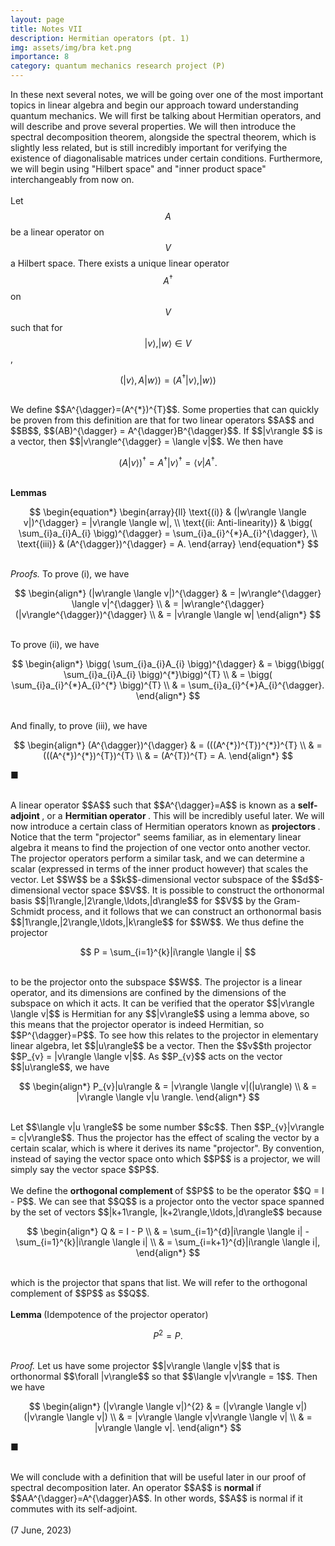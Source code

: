 ```yaml
---
layout: page
title: Notes VII
description: Hermitian operators (pt. 1) 
img: assets/img/bra ket.png
importance: 8
category: quantum mechanics research project (P)
---
```


In these next several notes, we will be going over one of the most important topics in linear algebra and begin our approach toward understanding quantum mechanics. We will first be talking about Hermitian operators, and will describe and prove several properties. We will then introduce the spectral decomposition theorem, alongside the spectral theorem, which is slightly less related, but is still incredibly important for verifying the existence of diagonalisable matrices under certain conditions. Furthermore, we will begin using "Hilbert space" and "inner product space" interchangeably from now on. 
<br>
<br>
Let $$A$$ be a linear operator on $$V$$ a Hilbert space. There exists a unique linear operator $$A^{\dagger}$$ on $$V$$ such that for $$|v\rangle, |w\rangle \in V$$, 
<br>

$$
(|v\rangle, A|w\rangle) = (A^{\dagger}|v\rangle, |w\rangle)
$$

<br>
We define $$A^{\dagger}=(A^{*})^{T}$$. Some properties that can quickly be proven from this definition are that for two linear operators $$A$$ and $$B$$, $$(AB)^{\dagger} = A^{\dagger}B^{\dagger}$$. If $$|v\rangle $$ is a vector, then $$|v\rangle^{\dagger} = \langle v|$$. We then have
<br>

$$
(A|v\rangle)^{\dagger} = A^{\dagger}|v\rangle^{\dagger} = \langle v| A^{\dagger}.
$$

<br>
<b> Lemmas </b>  
<br>

$$
\begin{equation*}
\begin{array}{ll}
    \text{(i)} & (|w\rangle \langle v|)^{\dagger} = |v\rangle \langle w|, \\
    \text{(ii: Anti-linearity)} & \bigg( \sum_{i}a_{i}A_{i} \bigg)^{\dagger} = \sum_{i}a_{i}^{*}A_{i}^{\dagger}, \\
    \text{(iii)} & (A^{\dagger})^{\dagger} = A.
\end{array}
\end{equation*}
$$

<br>
<i> Proofs. </i> To prove (i), we have
<br>

$$
\begin{align*}
(|w\rangle \langle v|)^{\dagger} & 
= |w\rangle^{\dagger} \langle v|^{\dagger} \\ & 
= |w\rangle^{\dagger} (|v\rangle^{\dagger})^{\dagger} \\ & 
= |v\rangle \langle w|
\end{align*}
$$

<br>
To prove (ii), we have
<br>

$$
\begin{align*}
\bigg( \sum_{i}a_{i}A_{i} \bigg)^{\dagger} & 
= \bigg(\bigg( \sum_{i}a_{i}A_{i} \bigg)^{*}\bigg)^{T} \\ &
= \bigg( \sum_{i}a_{i}^{*}A_{i}^{*} \bigg)^{T} \\ &
= \sum_{i}a_{i}^{*}A_{i}^{\dagger}. 
\end{align*}
$$

<br>
And finally, to prove (iii), we have
<br>

$$
\begin{align*}
(A^{\dagger})^{\dagger} &
= (((A^{*})^{T})^{*})^{T} \\ & 
= (((A^{*})^{*})^{T})^{T} \\ & 
= (A^{T})^{T} = A. 
\end{align*}
$$

■

<br>
A linear operator $$A$$ such that $$A^{\dagger}=A$$ is known as a <b> self-adjoint </b>, or a <b> Hermitian operator </b>. This will be incredibly useful later. We will now introduce a certain class of Hermitian operators known as <b> projectors </b>. Notice that the term "projector" seems familiar, as in elementary linear algebra it means to find the projection of one vector onto another vector. The projector operators perform a similar task, and we can determine a scalar (expressed in terms of the inner product however) that scales the vector. Let $$W$$ be a $$k$$-dimensional vector subspace of the $$d$$-dimensional vector space $$V$$. It is possible to construct the orthonormal basis $$|1\rangle,|2\rangle,\ldots,|d\rangle$$ for $$V$$ by the Gram-Schmidt process, and it follows that we can construct an orthonormal basis $$|1\rangle,|2\rangle,\ldots,|k\rangle$$ for $$W$$. We thus define the projector
<br>

$$
P = \sum_{i=1}^{k}|i\rangle \langle i|
$$

<br>
to be the projector onto the subspace $$W$$. The projector is a linear operator, and its dimensions are confined by the dimensions of the subspace on which it acts. It can be verified that the operator $$|v\rangle \langle v|$$ is Hermitian for any $$|v\rangle$$ using a lemma above, so this means that the projector operator is indeed Hermitian, so $$P^{\dagger}=P$$. To see how this relates to the projector in elementary linear algebra, let $$|u\rangle$$ be a vector. Then the $$v$$th projector $$P_{v} = |v\rangle \langle v|$$. As $$P_{v}$$ acts on the vector $$|u\rangle$$, we have
<br>

$$
\begin{align*}
P_{v}|u\rangle & 
= |v\rangle \langle v|(|u\rangle) \\ &
= |v\rangle \langle v|u \rangle.
\end{align*}
$$

<br>
Let $$\langle v|u \rangle$$ be some number $$c$$. Then $$P_{v}|v\rangle = c|v\rangle$$. Thus the projector has the effect of scaling the vector by a certain scalar, which is where it derives its name "projector". By convention, instead of saying the vector space onto which $$P$$ is a projector, we will simply say the vector space $$P$$. 
<br>
<br>
We define the <b> orthogonal complement </b> of $$P$$ to be the operator $$Q = I - P$$. We can see that $$Q$$ is a projector onto the vector space spanned by the set of vectors $$|k+1\rangle, |k+2\rangle,\ldots,|d\rangle$$ because
<br>

$$
\begin{align*}
Q &
= I - P \\ & 
= \sum_{i=1}^{d}|i\rangle \langle i| - \sum_{i=1}^{k}|i\rangle \langle i| \\ & 
= \sum_{i=k+1}^{d}|i\rangle \langle i|,
\end{align*}
$$

<br>
which is the projector that spans that list. We will refer to the orthogonal complement of $$P$$ as $$Q$$. 
<br>
<br>
<b> Lemma </b> (Idempotence of the projector operator)
<br>

$$
P^{2} = P. 
$$

<br>
<i> Proof. </i> Let us have some projector $$|v\rangle \langle v|$$ that is orthonormal $$\forall |v\rangle$$ so that $$\langle v|v\rangle = 1$$. Then we have
<br>

$$
\begin{align*}
(|v\rangle \langle v|)^{2} &
= (|v\rangle \langle v|)(|v\rangle \langle v|) \\ &
= |v\rangle \langle v|v\rangle \langle v| \\ &
= |v\rangle \langle v|. 
\end{align*}
$$

■

<br>
We will conclude with a definition that will be useful later in our proof of spectral decomposition later. An operator $$A$$ is <b> normal </b> if $$AA^{\dagger}=A^{\dagger}A$$. In other words, $$A$$ is normal if it commutes with its self-adjoint. 
<br>
<br>
(7 June, 2023)



